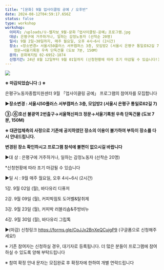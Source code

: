 ```yaml
---
title: "[문화] 9월 업사이클링 공예 / 오후반"
date: 2024-08-12T04:59:17.656Z
status: false
type: workshop
workshop:
  이미지: /uploads/①-웹자보_9월-문화「업사이클링-공예」프로그램.jpg
  대상: 은평구에 거주하거나, 일하는 감정노동자 (선착순 20명)
  일시: 9월 2일~30일까지, 매주 월요일, 오후 4시~6시 (2시간)
  장소: <장소변경> 서울시50플러스 서부캠퍼스 3층, 모임방2 (서울시 은평구 통일로62길 7)  / ③.⑥호선 불광역 2번출구→서울혁신파크
    정문→서울기록원 우측 단독건물 (도보 7분, 150M)
  문의: 문화복지팀 02-6952-1874
  신청기간: 24년 8월 12일부터 9월 01일까지 (신청현황에 따라 조기 마감될 수 있습니다!)
---
```

![](/uploads/①-웹자보_9월-문화「업사이클링-공예」프로그램.jpg)

<!--StartFragment-->

**※ 마감되었습니다 :) ※**

<!--EndFragment-->

은평구노동자종합지원센터 
9월 「업사이클링 공예」 프로그램의 참여자를 모집합니다

**▶장소변경 : 서울시50플러스 서부캠퍼스 3층, 모임방2 (서울시 은평구 통일로62길 7)**

**③.⑥호선 불광역 2번출구→서울혁신파크 정문→서울기록원 우측 단독건물 (도보 7분, 150M)**

**※ 대관업체측의 사정으로 기존에 공지하였던 장소의 이용이 불가하여 부득이 장소를 다시 안내드립니다.**

**변경된 장소 확인하시고 프로그램 참석에 불편이 없으시길 바랍니다**

▶대 상 : 은평구에 거주하거나, 일하는 감정노동자 (선착순 20명) 

\*신청현황에 따라 조기 마감될 수 있습니다

▶일 시 : 9월 매주 월요일, 오후 4시~6시 (2시간)

 1강. 9월 02일 (월), 바다유리 디퓨저

 2강. 9월 09일 (월), 커피박점토 도어벨&탈취제

 3강. 9월 23일 (월), 커피박 러블리솝&주방비누

 4강. 9월 30일 (월), 바다유리 그립톡

▶(마감) 신청링크 https://forms.gle/CpJJx2BnXeQCujgP9 (구글폼으로 신청해주세요!)

※ 기존 참여자는 신청하실 경우, 대기자로 등록됩니다. 더 많은 분들이 프로그램에 참여하실 수 있도록 양해 부탁드립니다

※ 참여 확정 안내 문자는 모집완료 후 확정자에 한하여 개별 연락드립니다